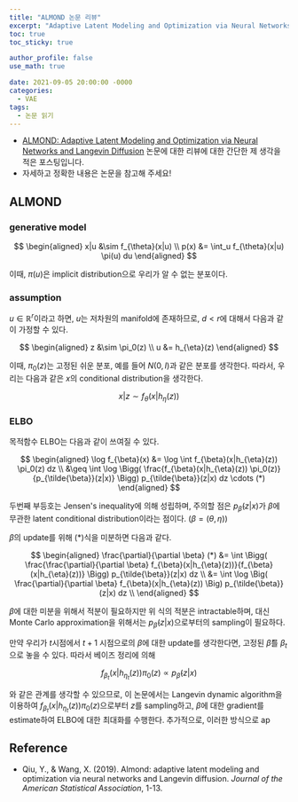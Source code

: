 ```yaml
---
title: "ALMOND 논문 리뷰"
excerpt: "Adaptive Latent Modeling and Optimization via Neural Networks and Langevin Diffusion"
toc: true
toc_sticky: true

author_profile: false
use_math: true

date: 2021-09-05 20:00:00 -0000
categories: 
  - VAE
tags:
  - 논문 읽기
---
```



- [ALMOND: Adaptive Latent Modeling and Optimization via Neural Networks and Langevin Diffusion](https://www.tandfonline.com/doi/full/10.1080/01621459.2019.1691563) 논문에 대한 리뷰에 대한 간단한 제 생각을 적은 포스팅입니다.
- 자세하고 정확한 내용은 논문을 참고해 주세요!

## ALMOND

### generative model 

$$
\begin{aligned} 
x|u &\sim f_{\theta}(x|u) \\
p(x) &= \int_u f_{\theta}(x|u) \pi(u) du 
\end{aligned}
$$

이때, $\pi(u)$은 implicit distribution으로 우리가 알 수 없는 분포이다.

### assumption

$u \in \mathbb{R}^r$이라고 하면, $u$는 저차원의 manifold에 존재하므로, $d < r$에 대해서 다음과 같이 가정할 수 있다.

$$
\begin{aligned} 
z &\sim \pi_0(z) \\
u &= h_{\eta}(z)
\end{aligned}
$$

이때, $\pi_0(z)$는 고정된 쉬운 분포, 예를 들어 $N(0, I)$과  같은 분포를 생각한다. 따라서, 우리는 다음과 같은 $x$의 conditional distribution을 생각한다.

$$x|z \sim f_{\theta}(x|h_{\eta}(z))$$

### ELBO

목적함수 ELBO는 다음과 같이 쓰여질 수 있다.

$$
\begin{aligned} 
\log f_{\beta}(x) &= \log \int f_{\beta}(x|h_{\eta}(z)) \pi_0(z) dz \\
&\geq \int  \log \Bigg( \frac{f_{\beta}(x|h_{\eta}(z)) \pi_0(z)}{p_{\tilde{\beta}}(z|x)} \Bigg) p_{\tilde{\beta}}(z|x) dz \cdots (*)
\end{aligned}
$$

두번째 부등호는 Jensen's inequality에 의해 성립하며, 주의할 점은 $p_{\tilde{\beta}}(z|x)$가 $\beta$에 무관한 latent conditional distribution이라는 점이다. ($\beta = (\theta, \eta)$)

$\beta$의 update를 위해 $(*)$식을 미분하면 다음과 같다.

$$
\begin{aligned} 
\frac{\partial}{\partial \beta} (*) &= \int  \Bigg( \frac{\frac{\partial}{\partial \beta} f_{\beta}(x|h_{\eta}(z))}{f_{\beta}(x|h_{\eta}(z))} \Bigg) p_{\tilde{\beta}}(z|x) dz \\
&= \int  \log \Big( \frac{\partial}{\partial \beta} f_{\beta}(x|h_{\eta}(z)) \Big) p_{\tilde{\beta}}(z|x) dz \\
\end{aligned}
$$

$\beta$에 대한 미분을 위해서 적분이 필요하지만 위 식의 적분은 intractable하며, 대신 Monte Carlo approximation을 위해서는 $p_{\tilde{\beta}}(z|x)$으로부터의 sampling이 필요하다. 

만약 우리가 $t$시점에서 $t+1$ 시점으로의 $\beta$에 대한 update를 생각한다면, 고정된 $\tilde{\beta}$를 $\beta_{t}$으로 놓을 수 있다. 따라서 베이즈 정리에 의해

$$f_{\beta_t}(x|h_{\eta_t}(z)) \pi_0(z) \propto p_{\tilde{\beta}}(z|x)$$

와 같은 관계를 생각할 수 있으므로, 이 논문에서는 Langevin dynamic algorithm을 이용하여 $f_{\beta_t}(x|h_{\eta_t}(z)) \pi_0(z)$으로부터 $z$를 sampling하고, $\beta$에 대한 gradient를 estimate하여 ELBO에 대한 최대화를 수행한다. 추가적으로, 이러한 방식으로 ap

## Reference 
- Qiu, Y., & Wang, X. (2019). Almond: adaptive latent modeling and optimization via neural networks and Langevin diffusion. _Journal of the American Statistical Association_, 1-13.
<!--stackedit_data:
eyJoaXN0b3J5IjpbOTg4NTc5NTczLC0xODA5NjczNTE3LC04Nz
A0MTAxNzFdfQ==
-->